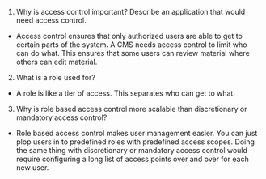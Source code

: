 
1. Why is access control important? Describe an application that would need access control.
- Access control ensures that only authorized users are able to get to certain parts of the system. A CMS needs access control to limit who can do what. This ensures that some users can review material where others can edit material.
2. What is a role used for?
- A role is like a tier of access. This separates who can get to what.
3. Why is role based access control more scalable than discretionary or mandatory access control?
- Role based access control makes user management easier. You can just plop users in to predefined roles with predefined access scopes. Doing the same thing with discretionary or mandatory access control would require configuring a long list of access points over and over for each new user.

